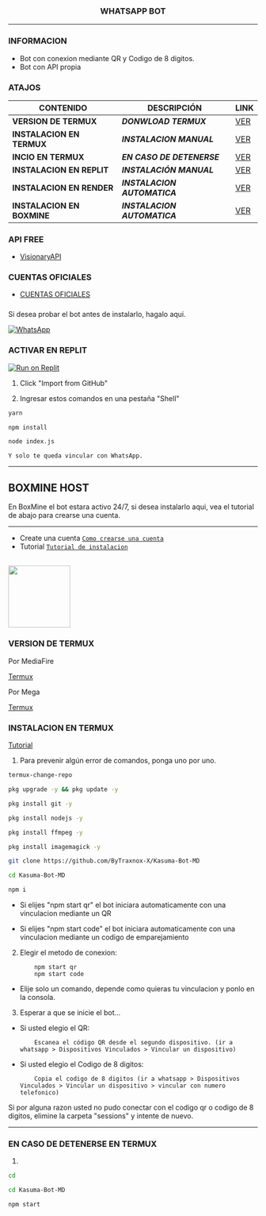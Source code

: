 <h3 align="center">WHATSAPP BOT</h3>

***
### INFORMACION
- Bot con conexion mediante QR y Codigo de 8 digitos.
- Bot con API propia



### ATAJOS

| CONTENIDO | DESCRIPCIÓN | LINK |
|------|-------------|-------|
| **VERSION DE TERMUX** | ***DONWLOAD TERMUX*** |[VER](https://github.com/ByTraxnox-X/Kasuma-Bot-MD?tab=readme-ov-file#version-de-termux) |
| **INSTALACION EN TERMUX** | ***INSTALACION MANUAL*** |[VER](https://github.com/ByTraxnox-X/Kasuma-Bot-MD?tab=readme-ov-file#instalacion-en-termux) |
| **INCIO EN TERMUX** | ***EN CASO DE DETENERSE*** |[VER](https://github.com/ByTraxnox-X/Kasuma-Bot-MD?tab=readme-ov-file#en-caso-de-detenerse-en-termux) |
| **INSTALACION EN REPLIT** | ***INSTALACIÓN MANUAL*** |[VER](https://github.com/ByTraxnox-X/Kasuma-Bot-MD?tab=readme-ov-file#activar-en-replit) |
| **INSTALACION EN RENDER** | ***INSTALACION AUTOMATICA*** |[VER]() |
| **INSTALACION EN BOXMINE** | ***INSTALACION AUTOMATICA*** |[VER](https://github.com/ByTraxnox-X/Kasuma-Bot-MD?tab=readme-ov-file#boxmine-host) |



### API FREE
-  [VisionaryAPI](https://visionaryapi.boxmine.xyz/)


### CUENTAS OFICIALES
-  [CUENTAS OFICIALES](https://solo.to/kasuma)


###
Si desea probar el bot antes de instalarlo, hagalo aqui.

[![WhatsApp](https://img.shields.io/badge/KasumaBot-25D366?style=for-the-badge&logo=whatsapp&logoColor=white)](https://api.whatsapp.com/send/?phone=573215683772&text&type=phone_number&app_absent=0) 



### ACTIVAR EN REPLIT
<a target="_blank" href="https://replit.com/github/ByTraxnox-X/Kasuma-Bot-MD"><img alt="Run on Replit" src="https://binbashbanana.github.io/deploy-buttons/buttons/remade/replit.svg"></a>

  1. Click "Import from GitHub"

2. Ingresar estos comandos en una pestaña "Shell"
```sh
yarn
```
```sh
npm install
```
```sh
node index.js
```

    Y solo te queda vincular con WhatsApp.

---------



## BOXMINE HOST

En BoxMine el bot estara activo 24/7, si desea instalarlo aqui, vea el tutorial de abajo para crearse una cuenta.

---------
* Create una cuenta [`Como crearse una cuenta`](https://www.youtube.com/watch?v=ZAwBLuNmIlI)
* Tutorial  [`Tutorial de instalacion`]()


<a href="https://boxmineworld.com"><img src="https://i.imgur.com/allAyd4.png" height="125px"></a>
---------


### VERSION DE TERMUX

Por MediaFire

[Termux](https://www.mediafire.com/file/w0y0wkgrwl6sxtl/com.termux_118.apk/file) 

Por Mega

[Termux](https://mega.nz/file/8ms2wSxZ#jVRHw31hJiZTMZjd09vEFLrfjmlOK7EybnU9bqLn-yg) 



### INSTALACION EN TERMUX

[Tutorial](https://youtu.be/IOzudtyN87U?si=spflnObmfSHXnVa5) 

1. Para prevenir algún error de comandos, ponga uno por uno.

```sh
termux-change-repo
```

```sh
pkg upgrade -y && pkg update -y
```

```sh
pkg install git -y
```

```sh
pkg install nodejs -y
```

```sh
pkg install ffmpeg -y
```

```sh
pkg install imagemagick -y
```

```sh
git clone https://github.com/ByTraxnox-X/Kasuma-Bot-MD
```

```sh
cd Kasuma-Bot-MD
```

```sh
npm i 
```

*  Si elijes "npm start qr" el bot iniciara automaticamente con una vinculacion mediante un QR

*  Si elijes "npm start code" el bot iniciara automaticamente con una vinculacion mediante un codigo de emparejamiento

2. Elegir el metodo de conexion:
    
           npm start qr  
           npm start code

* Elije solo un comando, depende como quieras tu vinculacion y ponlo en la consola.

3. Esperar a que se inicie el bot...

* Si usted elegio el QR:

          Escanea el código QR desde el segundo dispositivo. (ir a whatsapp > Dispositivos Vinculados > Vincular un dispositivo)

* Si usted elegio el Codigo de 8 digitos:

          Copia el codigo de 8 digitos (ir a whatsapp > Dispositivos Vinculados > Vincular un dispositivo > vincular con numero telefonico)




Si por alguna razon usted no pudo conectar con el codigo qr o codigo de 8 digitos, elimine la carpeta "sessions" y intente de nuevo.

---------


### EN CASO DE DETENERSE EN TERMUX
1. 
```sh
cd 
```

```sh
cd Kasuma-Bot-MD
```

```sh
npm start
```
